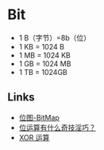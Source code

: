 # Bit

- 1 B（字节）=8b（位）
- 1 KB = 1024 B
- 1 MB = 1024 KB
- 1 GB = 1024 MB
- 1 TB = 1024GB

## Links

- [位图-BitMap](https://www.jianshu.com/p/c4c5a00b40db)
- [位运算有什么奇技淫巧？](https://www.zhihu.com/question/38206659)
- [XOR 运算](https://www.ruanyifeng.com/blog/2021/01/_xor.html)